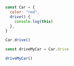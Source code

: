 ```js showLineNumbers
const Car = {
  color: "red",
  drive() {
    console.log(this)
  },
}

Car.drive()

const driveMyCar = Car.drive

driveMyCar()
```